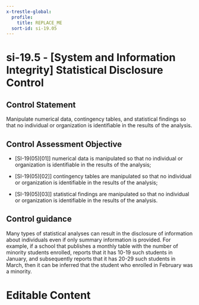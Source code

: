 ```yaml
---
x-trestle-global:
  profile:
    title: REPLACE_ME
  sort-id: si-19.05
---
```


# si-19.5 - \[System and Information Integrity\] Statistical Disclosure Control

## Control Statement

Manipulate numerical data, contingency tables, and statistical findings so that no individual or organization is identifiable in the results of the analysis.

## Control Assessment Objective

- \[SI-19(05)[01]\] numerical data is manipulated so that no individual or organization is identifiable in the results of the analysis;

- \[SI-19(05)[02]\] contingency tables are manipulated so that no individual or organization is identifiable in the results of the analysis;

- \[SI-19(05)[03]\] statistical findings are manipulated so that no individual or organization is identifiable in the results of the analysis.

## Control guidance

Many types of statistical analyses can result in the disclosure of information about individuals even if only summary information is provided. For example, if a school that publishes a monthly table with the number of minority students enrolled, reports that it has 10-19 such students in January, and subsequently reports that it has 20-29 such students in March, then it can be inferred that the student who enrolled in February was a minority.

# Editable Content

<!-- Make additions and edits below -->
<!-- The above represents the contents of the control as received by the profile, prior to additions. -->
<!-- If the profile makes additions to the control, they will appear below. -->
<!-- The above markdown may not be edited but you may edit the content below, and/or introduce new additions to be made by the profile. -->
<!-- If there is a yaml header at the top, parameter values may be edited. Use --set-parameters to incorporate the changes during assembly. -->
<!-- The content here will then replace what is in the profile for this control, after running profile-assemble. -->
<!-- The current profile has no added parts for this control, but you may add new ones here. -->
<!-- Each addition must have a heading either of the form ## Control my_addition_name -->
<!-- or ## Part a. (where the a. refers to one of the control statement labels.) -->
<!-- "## Control" parts are new parts added after the statement part. -->
<!-- "## Part" parts are new parts added into the top-level statement part with that label. -->
<!-- Subparts may be added with nested hash levels of the form ### My Subpart Name -->
<!-- underneath the parent ## Control or ## Part being added -->
<!-- See https://ibm.github.io/compliance-trestle/tutorials/ssp_profile_catalog_authoring/ssp_profile_catalog_authoring for guidance. -->
